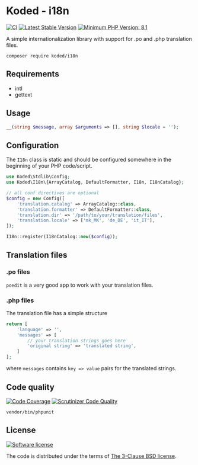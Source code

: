 Koded - i18n
============

[![CI](https://github.com/kodedphp/i18n/actions/workflows/ci.yaml/badge.svg)](https://github.com/kodedphp/i18n/actions/workflows/ci.yaml)
[![Latest Stable Version](https://img.shields.io/packagist/v/koded/i18n.svg)](https://packagist.org/packages/koded/i18n)
[![Minimum PHP Version: 8.1](https://img.shields.io/badge/php-%3E%3D%208.1-8892BF.svg)](https://php.net/)

A simple internationalization library with support for .po and .php translation files.

    composer require koded/i18n

Requirements
------------

- intl
- gettext

Usage
-----

```php
__(string $message, array $arguments => [], string $locale = '');
```

Configuration
-------------

The `I18n` class is static and should be configured 
somewhere in the beginning of your PHP code/script.

```php
use Koded\Stdlib\Config;
use Koded\I18n\{ArrayCatalog, DefaultFormatter, I18n, I18nCatalog};

// all conf directives are optional
$config = new Config([
    'translation.catalog' => ArrayCatalog::class,
    'translation.formatter' => DefaultFormatter::class,
    'translation.dir' => '/path/to/your/translation/files',
    'translation.locale' => ['mk_MK', 'de_DE', 'it_IT'],
]);

I18n::register(I18nCatalog::new($config));
```


Translation files
-----------------

### .po files

`poedit` is a very good app to work with your translation files.

### .php files

The translation file has a simple structure

```php
return [
    'language' => '',
    'messages' => [
        // your translation strings goes here
        'original string' => 'translated string',
    ]
];
```

where `messages` contains `key => value` pairs for the translated strings.

Code quality
------------

[![Code Coverage](https://scrutinizer-ci.com/g/kodedphp/i18n/badges/coverage.png?b=master)](https://scrutinizer-ci.com/g/kodedphp/i18n/?branch=master)
[![Scrutinizer Code Quality](https://scrutinizer-ci.com/g/kodedphp/i18n/badges/quality-score.png?b=master)](https://scrutinizer-ci.com/g/kodedphp/i18n/?branch=master)

```shell script
vendor/bin/phpunit
```

License
-------

[![Software license](https://img.shields.io/badge/License-BSD%203--Clause-blue.svg)](LICENSE)

The code is distributed under the terms of [The 3-Clause BSD license](LICENSE).

